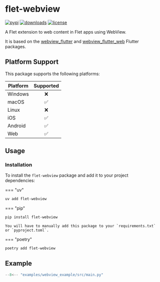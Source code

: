 # flet-webview

[![pypi](https://img.shields.io/pypi/v/flet-webview.svg)](https://pypi.python.org/pypi/flet-webview)
[![downloads](https://static.pepy.tech/badge/flet-webview/month)](https://pepy.tech/project/flet-webview)
[![license](https://img.shields.io/github/license/flet-dev/flet-webview.svg)](https://github.com/flet-dev/flet-webview/blob/main/LICENSE)

A Flet extension to web content in Flet apps using WebView.

It is based on the [webview_flutter](https://pub.dev/packages/webview_flutter)
and [webview_flutter_web](https://pub.dev/packages/webview_flutter_web) Flutter packages.

## Platform Support

This package supports the following platforms:

| Platform | Supported |
|----------|:---------:|
| Windows  |     ❌     |
| macOS    |     ✅     |
| Linux    |     ❌     |
| iOS      |     ✅     |
| Android  |     ✅     |
| Web      |     ✅     |

## Usage

### Installation

To install the `flet-webview` package and add it to your project dependencies:

=== "uv"

```bash
uv add flet-webview
```

=== "pip"

```bash
pip install flet-webview
```

    You will have to manually add this package to your `requirements.txt` or `pyproject.toml`.

=== "poetry"

```bash
poetry add flet-webview
```

## Example

```python title="main.py"
--8<-- "examples/webview_example/src/main.py"
``` 
